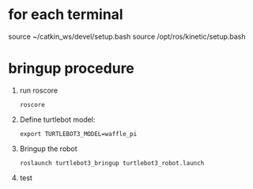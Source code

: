 # for each terminal
source ~/catkin_ws/devel/setup.bash
source /opt/ros/kinetic/setup.bash

# bringup procedure
1. run roscore

	`roscore`

2. Define turtlebot model: 

	`export TURTLEBOT3_MODEL=waffle_pi`

3. Bringup the robot

	`roslaunch turtlebot3_bringup turtlebot3_robot.launch`

4. test

